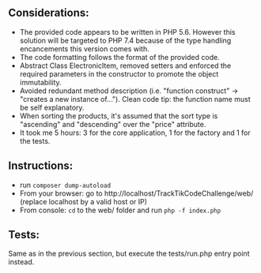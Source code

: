 ## Considerations:

- The provided code appears to be written in PHP 5.6. However this solution will be targeted to PHP 7.4 because of the type handling encancements this version comes with.
- The code formatting follows the format of the provided code.
- Abstract Class ElectronicItem, removed setters and enforced the required parameters in the constructor to promote the object immutability.
- Avoided redundant method description (i.e. "function construct" -> "creates a new instance of..."). Clean code tip: the function name must be self explanatory.
- When sorting the products, it's assumed that the sort type is "ascending" and "descending" over the "price" attribute.
- It took me 5 hours: 3 for the core application, 1 for the factory and 1 for the tests.

## Instructions:

- run `composer dump-autoload`
- From your browser: go to http://localhost/TrackTikCodeChallenge/web/ (replace localhost by a valid host or IP)
- From console: `cd` to the web/ folder and run `php -f index.php`


## Tests:

Same as in the previous section, but execute the tests/run.php entry point instead.